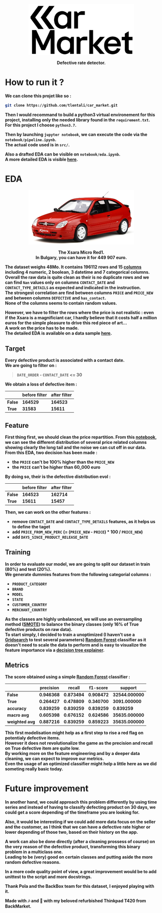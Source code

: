 <p align="center";
    font-family: Georgia, sans-serif;
    text-decoration: none;
    background: #ffbdfb;
    padding: 3px 6px;
    color: #000;
    font-size: 28px;>
    <a href="#"><img src="./misc/car_market_logo.png"  alt="car_market_logo" width="350"/>
    </a>
</p>


<p align="center">
  <b>Defective rate detector.
</p>

# How to run it ?

We can clone this projet like so :

```bash
git clone https://github.com/tlentali/car_market.git
```

Then I would recommand to build a python3 virtual environement for this project, installing only the needed library found in the `requirement.txt`.  
For this project I choose `python3.7`.  

Then by launching `jupyter notebook`, we can execute the code via the `notebook/pipeline.ipynb`.  
The actual code used is in `src/`.


Also a drafted EDA can be visible on `notebook/eda.ipynb`.  
A more detailed EDA is visible [here](https://tlentali.github.io/car_market/).  

# EDA

<p align="center";
    font-family: Georgia, sans-serif;
    text-decoration: none;
    background: #ffbdfb;
    padding: 3px 6px;
    color: #000;
    font-size: 28px;>
    <a href="#"><img src="./misc/most_expensive_car_ever.png"  alt="car_market_logo" width="350"/>
    </a>
</p>

<p align="center">
  <b>The Xsara Micro Red1. <br>In Bulgary, you can have it for 449 907 euro.
</p>


The dataset weighs 48Mo.
It contains 196112 rows and 15 [columns](./data/data_columns.md) including 4 numeric, 2 boolean, 3 datetime and 7 categorical columns.  
Overall the raw data is quite clean as their is no duplicate rows and we can find `Nan` values only on columns `CONTACT_DATE` and `CONTACT_TYPE_DETAILS` as expected and indicated in the instruction.  
The strongest correlation are find between columns `PRICE` and `PRICE_NEW` and between columns `DEFECTIVE` and `has_contact`.  
None of the columns seems to contain random values.

However, we have to filter the rows where the price is not realistic : even if the Xsara is a magnificiant car, I hardly believe that it costs half a million euros for the simple pleasure to drive this red piece of art...  
A work on the price has to be made.  
The detailed EDA is available on a data sample [here](https://tlentali.github.io/car_market/).



## Target

Every defective product is associated with a contact date.  
We are going to filter on :

> `DATE_ORDER` - `CONTACT_DATE` <= 30

We obtain a loss of defective item :

| | before filter | after filter |
|---|---|---|
| False | 164529 | 164523 |
| True  | 31583 | 15611 |

## Feature

First thing first, we should clean the price repartition.
From this [notebook](./notebook/eda.ipynb), we can see the different distribution of several price related columns showing clearly the long tail and the noise we can cut off in our data.  
From this EDA, two decision has been made :

- the `PRICE` can't be 100% higher than the `PRICE_NEW`
- the `PRICE` can't be higher than 60_000 euro

By doing so, their is the defective distribution evol :

| | before filter | after filter |
|---|---|---|
| False | 164523 | 162714 |
| True | 15611 | 15457 |

Then, we can work on the other features :
- remove `CONTACT_DATE` and `CONTACT_TYPE_DETAILS` features, as it helps us to define the taget
- add `PRICE_FROM_NEW_PERC` (= (`PRICE_NEW` - `PRICE`) * 100 / `PRICE_NEW`)
- add `DAYS_SINCE_PRODUCT_RELEASE_DATE`

## Training

In order to evaluate our model, we are going to split our dataset in train (80%) and test (20%).  
We generate dummies features from the following categorial columns :
  - `PRODUCT_CATEGORY`
  - `BRAND`
  - `MODEL`
  - `STATE`
  - `CUSTOMER_COUNTRY`
  - `MERCHANT_COUNTRY`

As the classes are highly unbalanced, we will use an oversampling method ([SMOTE](https://github.com/scikit-learn-contrib/imbalanced-learn)) to balance the binary classes (only 16% of True defective products on raw data).  
To start simply, I decided to train a unoptimized (I haven't use a [Gridsearch](https://scikit-learn.org/stable/modules/generated/sklearn.model_selection.GridSearchCV.html) to test several parameters) [Random Forest](https://scikit-learn.org/stable/modules/generated/sklearn.ensemble.RandomForestClassifier.html) classifier as it doesn't need to scale the data to perform and is easy to visualize the feature importance via a [decision tree explainer](https://github.com/slundberg/shap).

## Metrics

The score obtained using a simple [Random Forest](https://scikit-learn.org/stable/modules/generated/sklearn.ensemble.RandomForestClassifier.html) classifier :

| | precision | recall | f1-score | support |
|---|---|---|---|---|
False |	0.946368  | 0.873494 |	0.908472 |	32544.000000 |
True 	| 0.264427 	| 0.478809 |	0.340700 |	3091.000000 |
accuracy | 	0.839259 |	0.839259 |	0.839259 |	0.839259 |
macro avg |	0.605398 |	0.676152 |	0.624586 |	35635.000000 |
weighted avg |	0.887216 |	0.839259 |	0.859223 |	35635.000000 |

This first modelisation might help as a first step to rise a red flag on potentialy defective items.  
However it does not revolutionalize the game as the precision and recall on True defective item are quite low.  
By working more on the feature engineering and by a deeper data cleaning, we can expect to improve our metrics.  
Even the usage of an optimized classifier might help a little here as we did someting really basic today.

# Future improvement

In another hand, we could approach this problem differently by using time series and instead of having to classify defecting product on 30 days, we could get a score depending of the timeframe you are looking for.

Also, it would be interesting if we could add more data focus on the seller and the customer, as I think that we can have a defective rate higher or lower depending of those two, based on their history on the app.

A work can also be done directly (after a cleaning prossess of course) on the very reason of the defective product, transforming this binary problem in a multiclass one.  
Leading to be (very) good on certain classes and putting aside the more random defective reasons.

In a more code quality point of view, a great improvement would be to add unittest to the script and more docstrings.

Thank Pola and the BackBox team for this dataset, I enjoyed playing with it.

Made with 🎶 and 🍷 with my beloved refurbished Thinkpad T420 from BackMarket.
